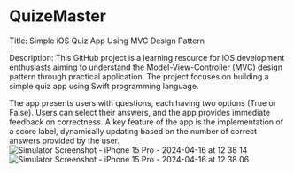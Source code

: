 # QuizeMaster
 Title: Simple iOS Quiz App Using MVC Design Pattern

Description:
This GitHub project is a learning resource for iOS development enthusiasts aiming to understand the Model-View-Controller (MVC) design pattern through practical application. The project focuses on building a simple quiz app using Swift programming language.

The app presents users with questions, each having two options (True or False). Users can select their answers, and the app provides immediate feedback on correctness. A key feature of the app is the implementation of a score label, dynamically updating based on the number of correct answers provided by the user.
![Simulator Screenshot - iPhone 15 Pro - 2024-04-16 at 12 38 14](https://github.com/anuandriesz/QuizeMaster/assets/80900758/7bc4b0e0-3e11-44d1-bad5-5a5ab488f30b)
![Simulator Screenshot - iPhone 15 Pro - 2024-04-16 at 12 38 06](https://github.com/anuandriesz/QuizeMaster/assets/80900758/890b1f60-8b05-4f30-86a4-25898c3cbbdb)
